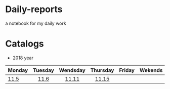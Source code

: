 # Daily-reports

a notebook for my daily work

# Catalogs
- 2018 year

| Monday|Tuesday| Wendsday |Thursday|Friday|Wekends|
| ------------------- |:-----------------:|:-----------:|:-----------------:|:-----------------:|:-----------------:|
|[11.5](./November/11-5.md)|[11.6](./November/11-6.md)|[11.11](./November/11-11.md)|[11.15](./November/11-15.md)|

